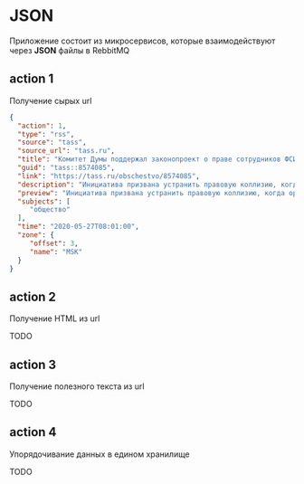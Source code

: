 # JSON

Приложение состоит из микросервисов, которые взаимодействуют через **JSON** файлы в RebbitMQ


## action 1

Получение сырых url 

```json
{
  "action": 1,
  "type": "rss", 
  "source": "tass",
  "source_url": "tass.ru",
  "title": "Комитет Думы поддержал законопроект о праве сотрудников ФСИН объявлять предостережение",
  "guid": "tass::8574085",
  "link": "https://tass.ru/obschestvo/8574085",
  "description": "Инициатива призвана устранить правовую коллизию, когда органы уголовно-исполнительной системы являются субъектами профилактики правонарушений, но необходимых полномочий не имеют",
  "preview": "Инициатива призвана устранить правовую коллизию, когда органы уголовно-исполнительной системы являются субъектами профилактики правонарушений, но необходимых полномочий не имеют",
  "subjects": [
     "общество"
  ],
  "time": "2020-05-27T08:01:00",
  "zone": {
     "offset": 3,
     "name": "MSK"  
  }
}
```




## action 2

Получение HTML из url


TODO

## action 3

Получение полезного текста из url


TODO

## action 4 

Упорядочивание данных в едином хранилище

TODO